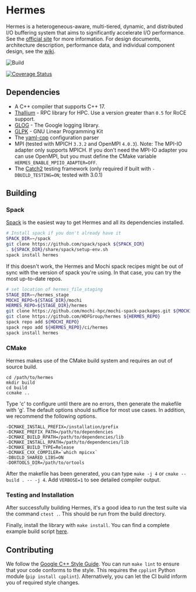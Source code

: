 # Hermes

Hermes is a heterogeneous-aware, multi-tiered, dynamic, and distributed I/O buffering system that aims to significantly accelerate I/O performance. See the [official site](http://www.cs.iit.edu/~scs/assets/projects/Hermes/Hermes.html) for more information. For design documents, architecture description, performance data, and individual component design, see the [wiki](https://github.com/HDFGroup/hermes/wiki).

![Build](https://github.com/HDFGroup/hermes/workflows/GitHub%20Actions/badge.svg)

[![Coverage Status](https://coveralls.io/repos/github/HDFGroup/hermes/badge.svg?branch=master)](https://coveralls.io/github/HDFGroup/hermes?branch=master)

## Dependencies

*   A C++ compiler that supports C++ 17.
*   [Thallium](https://mochi.readthedocs.io/en/latest/installing.html) - RPC library for HPC. Use a version greater than `0.5` for RoCE support.
*   [GLOG](https://github.com/google/glog) - The Google logging library.
*   [GLPK](https://www.gnu.org/software/glpk/) - GNU Linear Programming Kit
*   The [yaml-cpp](https://github.com/jbeder/yaml-cpp) configuration parser
*   MPI (tested with MPICH `3.3.2` and OpenMPI `4.0.3`). Note: The MPI-IO adapter
      only supports MPICH. If you don't need the MPI-IO adapter you can use OpenMPI,
      but you must define the CMake variable `HERMES_ENABLE_MPIIO_ADAPTER=OFF`.
*   The [Catch2](https://github.com/catchorg/Catch2) testing framework
      (only required if built with `-DBUILD_TESTING=ON`; tested with 3.0.1)

## Building

### Spack

[Spack](https://spack.io/) is the easiest way to get Hermes and all its dependencies installed.

```bash
# Install spack if you don't already have it
SPACK_DIR=~/spack
git clone https://github.com/spack/spack ${SPACK_DIR}
. ${SPACK_DIR}/share/spack/setup-env.sh
spack install hermes
```

If this doesn't work, the Hermes and Mochi spack recipes might be out of sync
with the version of spack you're using. In that case, you can try the most
up-to-date repos.

```bash
# set location of hermes_file_staging
STAGE_DIR=~/hermes_stage
MOCHI_REPO=${STAGE_DIR}/mochi
HERMES_REPO=${STAGE_DIR}/hermes
git clone https://github.com/mochi-hpc/mochi-spack-packages.git ${MOCHI_REPO}
git clone https://github.com/HDFGroup/hermes ${HERMES_REPO}
spack repo add ${MOCHI_REPO}
spack repo add ${HERMES_REPO}/ci/hermes
spack install hermes
```

### CMake

Hermes makes use of the CMake build system and requires an out of source build.

    cd /path/to/hermes
    mkdir build
    cd build
    ccmake ..

Type 'c' to configure until there are no errors, then generate the makefile with 'g'. The default options should suffice for most use cases. In addition, we recommend the following options.

    -DCMAKE_INSTALL_PREFIX=/installation/prefix
    -DCMAKE_PREFIX_PATH=/path/to/dependencies
    -DCMAKE_BUILD_RPATH=/path/to/dependencies/lib
    -DCMAKE_INSTALL_RPATH=/path/to/dependencies/lib
    -DCMAKE_BUILD_TYPE=Release
    -DCMAKE_CXX_COMPILER=`which mpicxx`
    -DBUILD_SHARED_LIBS=ON
    -DORTOOLS_DIR=/path/to/ortools

After the makefile has been generated, you can type `make -j 4` or `cmake --build . -- -j 4`. Add `VERBOSE=1` to see detailed compiler output.

### Testing and Installation

After successfully building Hermes, it's a good idea to run the test suite via the command `ctest .`. This should be run from the build directory.

Finally, install the library with `make install`. You can find a complete example build script [here](https://github.com/HDFGroup/hermes/blob/master/ci/install_hermes.sh).

## Contributing

We follow the [Google C++ Style Guide](https://google.github.io/styleguide/cppguide.html). You can run `make lint` to ensure that your code conforms to the style. This requires the `cpplint` Python module (`pip install cpplint`). Alternatively, you can let the CI build inform you of required style changes.
